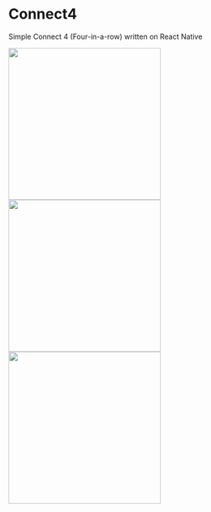 # Connect4

Simple Connect 4 (Four-in-a-row) written on React Native 

<div float="left">
<img src="https://user-images.githubusercontent.com/12545505/183616721-a05e4088-84fd-4b9f-9ec0-40f7030cae4f.jpg" width="300" />
<img src="https://user-images.githubusercontent.com/12545505/183616729-57ef1abb-fa02-41bb-9d1d-a90c987b5c20.jpg" width="300" />
<img src="https://user-images.githubusercontent.com/12545505/183616732-5d418727-be54-43ae-8f20-d277065b82bb.jpg" width="300" />
</div>

